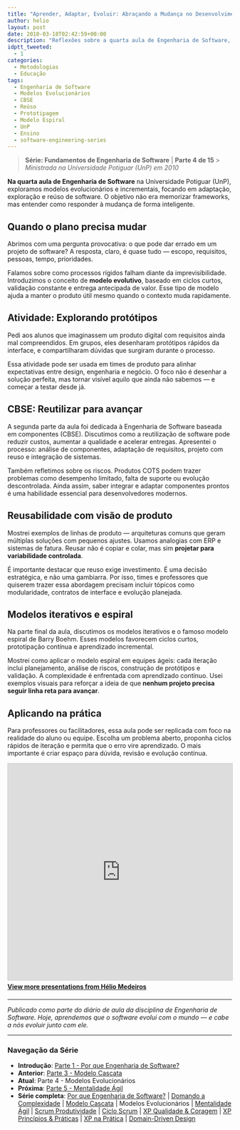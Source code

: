 ```yaml
---
title: "Aprender, Adaptar, Evoluir: Abraçando a Mudança no Desenvolvimento de Software"
author: helio
layout: post
date: 2010-03-18T02:42:59+00:00
description: "Reflexões sobre a quarta aula de Engenharia de Software, explorando modelos evolucionários, CBSE, reúso de software e desenvolvimento iterativo."
idptt_tweeted:
  - 1
categories:
  - Metodologias
  - Educação
tags:
  - Engenharia de Software
  - Modelos Evolucionários
  - CBSE
  - Reúso
  - Prototipagem
  - Modelo Espiral
  - UnP
  - Ensino
  - software-engineering-series
---
```


> **Série: Fundamentos de Engenharia de Software** | **Parte 4 de 15** > _Ministrada na Universidade Potiguar (UnP) em 2010_

**Na quarta aula de Engenharia de Software** na Universidade Potiguar (UnP), exploramos modelos evolucionários e incrementais, focando em adaptação, exploração e reúso de software. O objetivo não era memorizar frameworks, mas entender como responder à mudança de forma inteligente.

## Quando o plano precisa mudar

Abrimos com uma pergunta provocativa: o que pode dar errado em um projeto de software? A resposta, claro, é quase tudo — escopo, requisitos, pessoas, tempo, prioridades.

Falamos sobre como processos rígidos falham diante da imprevisibilidade. Introduzimos o conceito de **modelo evolutivo**, baseado em ciclos curtos, validação constante e entrega antecipada de valor. Esse tipo de modelo ajuda a manter o produto útil mesmo quando o contexto muda rapidamente.

## Atividade: Explorando protótipos

Pedi aos alunos que imaginassem um produto digital com requisitos ainda mal compreendidos. Em grupos, eles desenharam protótipos rápidos da interface, e compartilharam dúvidas que surgiram durante o processo.

Essa atividade pode ser usada em times de produto para alinhar expectativas entre design, engenharia e negócio. O foco não é desenhar a solução perfeita, mas tornar visível aquilo que ainda não sabemos — e começar a testar desde já.

## CBSE: Reutilizar para avançar

A segunda parte da aula foi dedicada à Engenharia de Software baseada em componentes (CBSE). Discutimos como a reutilização de software pode reduzir custos, aumentar a qualidade e acelerar entregas. Apresentei o processo: análise de componentes, adaptação de requisitos, projeto com reuso e integração de sistemas.

Também refletimos sobre os riscos. Produtos COTS podem trazer problemas como desempenho limitado, falta de suporte ou evolução descontrolada. Ainda assim, saber integrar e adaptar componentes prontos é uma habilidade essencial para desenvolvedores modernos.

## Reusabilidade com visão de produto

Mostrei exemplos de linhas de produto — arquiteturas comuns que geram múltiplas soluções com pequenos ajustes. Usamos analogias com ERP e sistemas de fatura. Reusar não é copiar e colar, mas sim **projetar para variabilidade controlada**.

É importante destacar que reuso exige investimento. É uma decisão estratégica, e não uma gambiarra. Por isso, times e professores que quiserem trazer essa abordagem precisam incluir tópicos como modularidade, contratos de interface e evolução planejada.

## Modelos iterativos e espiral

Na parte final da aula, discutimos os modelos iterativos e o famoso modelo espiral de Barry Boehm. Esses modelos favorecem ciclos curtos, prototipação contínua e aprendizado incremental.

Mostrei como aplicar o modelo espiral em equipes ágeis: cada iteração inclui planejamento, análise de riscos, construção de protótipos e validação. A complexidade é enfrentada com aprendizado contínuo. Usei exemplos visuais para reforçar a ideia de que **nenhum projeto precisa seguir linha reta para avançar**.

## Aplicando na prática

Para professores ou facilitadores, essa aula pode ser replicada com foco na realidade do aluno ou equipe. Escolha um problema aberto, proponha ciclos rápidos de iteração e permita que o erro vire aprendizado. O mais importante é criar espaço para dúvida, revisão e evolução contínua.

<div style="margin-bottom: 20px;">
<iframe src="https://www.slideshare.net/slideshow/embed_code/key/nsiybxGRHZeM7z" width="597" height="486" frameborder="0" marginwidth="0" marginheight="0" scrolling="no" style="border:1px solid #CCC; border-width:1px; margin-bottom:5px; max-width: 100%;" allowfullscreen></iframe>
<div style="margin-bottom:5px">
    <strong><a href="//www.slideshare.net/heliomedeiros" target="_blank">View more presentations from Hélio Medeiros</a></strong>
</div>
</div>

---

_Publicado como parte do diário de aula da disciplina de Engenharia de Software. Hoje, aprendemos que o software evolui com o mundo — e cabe a nós evoluir junto com ele._

---

### **Navegação da Série**

- **Introdução**: [Parte 1 - Por que Engenharia de Software?](../2010-02-24-software-engineering-purpose/)
- **Anterior**: [Parte 3 - Modelo Cascata](../2010-03-10-waterfall-model/)
- **Atual**: Parte 4 - Modelos Evolucionários
- **Próxima**: [Parte 5 - Mentalidade Ágil](../2010-03-26-agile-mindset/)
- **Série completa**: [Por que Engenharia de Software?](../2010-02-24-software-engineering-purpose/) | [Domando a Complexidade](../2010-03-02-complexity-process/) | [Modelo Cascata](../2010-03-10-waterfall-model/) | Modelos Evolucionários | [Mentalidade Ágil](../2010-03-26-agile-mindset/) | [Scrum Produtividade](../2010-04-03-scrum-productivity/) | [Ciclo Scrum](../2010-04-11-scrum-cycle/) | [XP Qualidade & Coragem](../2010-04-19-xp-quality-courage/) | [XP Princípios & Práticas](../2010-05-01-xp-principles-practices/) | [XP na Prática](../2010-05-08-applying-xp-strategies/) | [Domain-Driven Design](../2010-05-15-domain-driven-design/)
